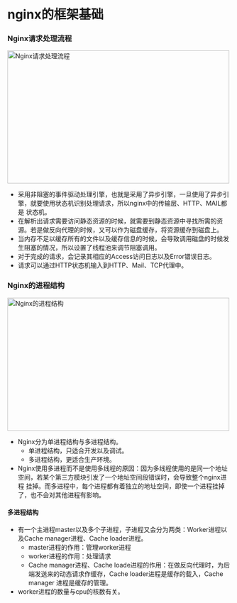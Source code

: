# nginx的框架基础
### Nginx请求处理流程
<img alt="Nginx请求处理流程" src="" width="500px" height="300px">

- 采用非阻塞的事件驱动处理引擎，也就是采用了异步引擎，一旦使用了异步引擎，就要使用状态机识别处理请求，所以nginx中的传输层、HTTP、MAIL都是
状态机。
- 在解析出请求需要访问静态资源的时候，就需要到静态资源中寻找所需的资源。若是做反向代理的时候，又可以作为磁盘缓存，将资源缓存到磁盘上。
- 当内存不足以缓存所有的文件以及缓存信息的时候，会导致调用磁盘的时候发生阻塞的情况，所以设置了线程池来调节阻塞调用。
- 对于完成的请求，会记录其相应的Access访问日志以及Error错误日志。
- 请求可以通过HTTP状态机输入到HTTP、Mail、TCP代理中。

### Nginx的进程结构
<img alt="Nginx的进程结构" src="" width="500px" height="300px">

- Nginx分为单进程结构与多进程结构。
   - 单进程结构，只适合开发以及调试。
   - 多进程结构，更适合生产环境。
- Nginx使用多进程而不是使用多线程的原因：因为多线程使用的是同一个地址空间，若某个第三方模块引发了一个地址空间段错误时，会导致整个nginx进程
挂掉。而多进程中，每个进程都有着独立的地址空间，即使一个进程挂掉了，也不会对其他进程有影响。
#### 多进程结构
- 有一个主进程master以及多个子进程，子进程又会分为两类：Worker进程以及Cache manager进程、Cache loader进程。
   - master进程的作用：管理worker进程
   - worker进程的作用：处理请求
   - Cache manager进程、Cache loade进程的作用：在做反向代理时，为后端发送来的动态请求作缓存，Cache loader进程是缓存的载入，Cache manager
   进程是缓存的管理。
- worker进程的数量与cpu的核数有关。










